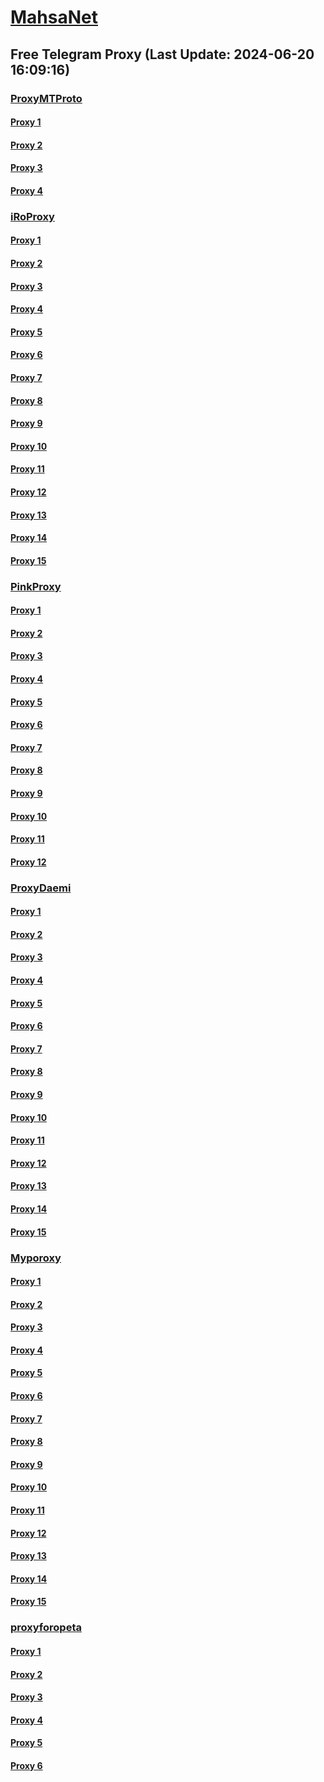 
# [MahsaNet](https://t.me/mahsa_net)
## Free Telegram Proxy (Last Update: 2024-06-20 16:09:16)
### [ProxyMTProto](https://t.me/ProxyMTProto)
#### [Proxy 1](tg://proxy?server=188.245.64.72&port=7443&secret=eeRighJJvXrFGRMCIMJdCQ)
#### [Proxy 2](tg://proxy?server=188.245.64.86&port=7443&secret=eeRighJJvXrFGRMCIMJdCQ)
#### [Proxy 3](tg://proxy?server=188.245.64.85&port=7443&secret=eeRighJJvXrFGRMCIMJdCQ)
#### [Proxy 4](tg://proxy?server=188.245.78.63&port=7443&secret=eeRighJJvXrFGRMCIMJdCQ)
### [iRoProxy](https://t.me/iRoProxy)
#### [Proxy 1](tg://proxy?server=103.69.224.160&port=43&secret=eeRighJJvXrFGRMCIMJdCQ)
#### [Proxy 2](tg://proxy?server=103.69.224.145&port=888&secret=eeRighJJvXrFGRMCIMJdCQ)
#### [Proxy 3](tg://proxy?server=103.69.224.180&port=8443&secret=eeRighJJvXrFGRMCIMJdCQ)
#### [Proxy 4](tg://proxy?server=103.69.224.98&port=888&secret=eeRighJJvXrFGRMCIMJdCQ)
#### [Proxy 5](tg://proxy?server=103.69.224.157&port=888&secret=eeRighJJvXrFGRMCIMJdCQ)
#### [Proxy 6](tg://proxy?server=103.69.224.225&port=888&secret=eeRighJJvXrFGRMCIMJdCQ)
#### [Proxy 7](tg://proxy?server=103.69.224.185&port=888&secret=eeRighJJvXrFGRMCIMJdCQ)
#### [Proxy 8](tg://proxy?server=103.69.224.200&port=888&secret=eeRighJJvXrFGRMCIMJdCQ)
#### [Proxy 9](tg://proxy?server=103.69.224.160&port=43&secret=eeRighJJvXrFGRMCIMJdCQ)
#### [Proxy 10](tg://proxy?server=103.69.224.145&port=888&secret=eeRighJJvXrFGRMCIMJdCQ)
#### [Proxy 11](tg://proxy?server=103.69.224.180&port=8443&secret=eeRighJJvXrFGRMCIMJdCQ)
#### [Proxy 12](tg://proxy?server=103.69.224.98&port=888&secret=eeRighJJvXrFGRMCIMJdCQ)
#### [Proxy 13](tg://proxy?server=103.69.224.157&port=888&secret=eeRighJJvXrFGRMCIMJdCQ)
#### [Proxy 14](tg://proxy?server=103.69.224.225&port=888&secret=eeRighJJvXrFGRMCIMJdCQ)
#### [Proxy 15](tg://proxy?server=103.69.224.185&port=888&secret=eeRighJJvXrFGRMCIMJdCQ)
### [PinkProxy](https://t.me/PinkProxy)
#### [Proxy 1](tg://proxy?server=49.12.184.95&port=90&secret=eeRighJJvXrFGRMCIMJdCQ)
#### [Proxy 2](tg://proxy?server=188.245.78.99&port=787&secret=eeRighJJvXrFGRMCIMJdCQ)
#### [Proxy 3](tg://proxy?server=188.245.78.98&port=110&secret=eeRighJJvXrFGRMCIMJdCQ)
#### [Proxy 4](tg://proxy?server=188.245.37.101&port=717&secret=eeRighJJvXrFGRMCIMJdCQ)
#### [Proxy 5](tg://proxy?server=188.245.37.101&port=717&secret=eeRighJJvXrFGRMCIMJdCQ)
#### [Proxy 6](tg://proxy?server=188.245.78.99&port=787&secret=eeRighJJvXrFGRMCIMJdCQ)
#### [Proxy 7](tg://proxy?server=188.245.78.98&port=110&secret=eeRighJJvXrFGRMCIMJdCQ)
#### [Proxy 8](tg://proxy?server=188.245.53.142&port=7&secret=eeRighJJvXrFGRMCIMJdCQ)
#### [Proxy 9](tg://proxy?server=188.245.53.142&port=7&secret=eeRighJJvXrFGRMCIMJdCQ)
#### [Proxy 10](tg://proxy?server=188.245.37.101&port=717&secret=eeRighJJvXrFGRMCIMJdCQ)
#### [Proxy 11](tg://proxy?server=49.13.67.217&port=123&secret=eeRighJJvXrFGRMCIMJdCQ)
#### [Proxy 12](tg://proxy?server=108.165.67.131&port=8443&secret=eeRighJJvXrFGRMCIMJdCQ)
### [ProxyDaemi](https://t.me/ProxyDaemi)
#### [Proxy 1](tg://proxy?server=103.69.224.157&port=888&secret=eeRighJJvXrFGRMCIMJdCQ)
#### [Proxy 2](tg://proxy?server=cloudflare.com.nokia.co.uk.do_you.want_to.clash_without.this.www.microsoft.com.there_is_no.place_like.localhost.www.bing.com.count_with_me.cyou.net.digikala.com.msn.com.bsi.ir.enamad.ir.now_sudo.again_to_fight.everyone.i_am.nat_internet.dns-net.co.uk.&port=7443&secret=FgMBAgABAAH8AwOG4kw63QPQ&channel=@Proxy_PJ)
#### [Proxy 3](tg://proxy?server=108.165.67.131&port=8443&secret=eeRighJJvXrFGRMCIMJdCQ)
#### [Proxy 4](tg://proxy?server=94.177.51.46&port=777&secret=eeRighJJvXrFGRMCIMJdCQ)
#### [Proxy 5](tg://proxy?server=94.177.51.30&port=777&secret=eeRighJJvXrFGRMCIMJdCQ)
#### [Proxy 6](tg://proxy?server=94.177.51.30&port=777&secret=eeRighJJvXrFGRMCIMJdCQ)
#### [Proxy 7](tg://proxy?server=108.165.67.4&port=5632&secret=eeRighJJvXrFGRMCIMJdCQ)
#### [Proxy 8](tg://proxy?server=cloudflare.com.nokia.co.uk.do_you.want_to.clash_without.this.www.microsoft.com.there_is_no.place_like.localhost.www.bing.com.count_with_me.cyou.net.digikala.com.msn.com.bsi.ir.enamad.ir.now_sudo.again_to_fight.everyone.i_am.nat_internet.dns-net.co.uk.&port=7443&secret=FgMBAgABAAH8AwOG4kw63QPQ&channel=@Proxy_PJ)
#### [Proxy 9](tg://proxy?server=80.85.247.83&port=4443&secret=eeRighJJvXrFGRMCIMJdCQ)
#### [Proxy 10](tg://proxy?server=195.2.75.21&port=44443&secret=eeRighJJvXrFGRMCIMJdCQ)
#### [Proxy 11](tg://proxy?server=188.245.37.101&port=717&secret=eeRighJJvXrFGRMCIMJdCQ)
#### [Proxy 12](tg://proxy?server=cloudflare.com.nokia.co.uk.do_you.want_to.clash_without.this.www.microsoft.com.there_is_no.place_like.localhost.www.bing.com.count_with_me.cyou.net.digikala.com.msn.com.bsi.ir.enamad.ir.now_sudo.again_to_fight.everyone.i_am.nat_internet.dns-net.co.uk.&port=000000000000000000000000000000000000000000000000000000000000000000000000000007443&secret=FgMBAgABAAH8AwOG4kw63QPQ)
#### [Proxy 13](tg://proxy?server=49.13.193.158&port=123&secret=eeRighJJvXrFGRMCIMJdCQ)
#### [Proxy 14](tg://proxy?server=cloudflare.sarpoosh_com.mehrpatogh.com.seemorgh.com.cloob_com.tci.ir.radiofarda.com.salamcinama_com.sahamyab.com.darmanito_com.etemadonline.com.rokna.net.ayandehnews.org.justdoing.business.&port=443&secret=eeda411655b684fe87abf58ec2235e28167765622e62616c652e6972)
#### [Proxy 15](tg://proxy?server=103.69.224.98&port=888&secret=eeRighJJvXrFGRMCIMJdCQ)
### [Myporoxy](https://t.me/Myporoxy)
#### [Proxy 1](tg://proxy?server=cloudflare.com.nokia.com.co.uk.do_yo.want_to.clash_with.this.www.microsoft.com.there_is_no.place_like.localhost.www.bing.com.count_with_me.cyou.net.digikala.com.www.enamad.ir.google.com.again_to_fight.everyone.i_am.the_internet.deragon.store&port=6550&secret=7HQighJPBNMYVRNB6tdkVwPQ)
#### [Proxy 2](tg://proxy?server=Cloudflare.com.nokia.com.co.uk.do_yo.want_to.clash_with.this.www.microsoft.com.there_is_no.place_like.localhost.www.bing.com.count_with_me.cyou.net.digikala.com.www.enamad.ir.google.com.again_to_fight.everyone.i_am.the_internet.ghodratman.site&port=6550&secret=7HQighJPBNMYVRNB6tdkVwPQ)
#### [Proxy 3](tg://proxy?server=cloudflare.com.nokia.com.co.uk.do_yo.want_to.clash_with.this.www.microsoft.com.there_is_no.place_like.localhost.www.bing.com.count_with_me.cyou.net.digikala.com.www.enamad.ir.google.com.again_to_fight.everyone.i_am.the_internet.stokholm.bond&port=4550&secret=7HQighJPBNMYVRNB6tdkVwPQ)
#### [Proxy 4](tg://proxy?server=cloudflare.com.nokia.com.co.uk.do_yo.want_to.clash_with.this.www.microsoft.com.there_is_no.place_like.localhost.www.bing.com.count_with_me.cyou.net.digikala.com.www.enamad.ir.google.com.again_to_fight.everyone.i_am.the_internet.boofaloo.quest.&port=5777&secret=eeRigzNJvXrFGRMCIMJdEA)
#### [Proxy 5](tg://proxy?server=Cloudflare.com.nokia.com.co.uk.do_yo.want_to.clash_with.this.www.microsoft.com.there_is_no.place_like.localhost.www.bing.com.count_with_me.cyou.net.digikala.com.www.enamad.ir.google.com.again_to_fight.everyone.i_am.the_internet.sarcheshmeh.pw.&port=5777&secret=eeRigzNJvXrFGRMCIMJdEA)
#### [Proxy 6](tg://proxy?server=cloudflare.com.nokia.com.co.uk.do_yo.want_to.clash_with.this.www.microsoft.com.there_is_no.place_like.localhost.www.bing.com.count_with_me.cyou.net.digikala.com.www.enamad.ir.google.com.again_to_fight.everyone.i_am.the_internet.boofaloo.quest.&port=5777&secret=eeRigzNJvXrFGRMCIMJdEA)
#### [Proxy 7](tg://proxy?server=cloudflare.com.nokia.com.co.uk.do_yo.want_to.clash_with.this.www.microsoft.com.there_is_no.place_like.localhost.www.bing.com.count_with_me.cyou.net.digikala.com.www.enamad.ir.google.com.again_to_fight.everyone.i_am.the_internet.stokholm.bond&port=4550&secret=7HQighJPBNMYVRNB6tdkVwPQ)
#### [Proxy 8](tg://proxy?server=Cloudflare.com.nokia.com.co.uk.do_yo.want_to.clash_with.this.www.microsoft.com.there_is_no.place_like.localhost.www.bing.com.count_with_me.cyou.net.digikala.com.www.enamad.ir.google.com.again_to_fight.everyone.i_am.the_internet.sarcheshmeh.pw.&port=5777&secret=eeRigzNJvXrFGRMCIMJdEA)
#### [Proxy 9](tg://proxy?server=cloudflare.com.nokia.com.co.uk.do_yo.want_to.clash_with.this.www.microsoft.com.there_is_no.place_like.localhost.www.bing.com.count_with_me.cyou.net.digikala.com.www.enamad.ir.google.com.again_to_fight.everyone.i_am.the_internet.deragon.store&port=6550&secret=7HQighJPBNMYVRNB6tdkVwPQ)
#### [Proxy 10](tg://proxy?server=cloudflare.com.nokia.com.co.uk.do_yo.want_to.clash_with.this.www.microsoft.com.there_is_no.place_like.localhost.www.bing.com.count_with_me.cyou.net.digikala.com.www.enamad.ir.google.com.again_to_fight.everyone.i_am.the_internet.boofaloo.quest.&port=5777&secret=eeRigzNJvXrFGRMCIMJdEA)
#### [Proxy 11](tg://proxy?server=cloudflare.com.nokia.com.co.uk.do_yo.want_to.clash_with.this.www.microsoft.com.there_is_no.place_like.localhost.www.bing.com.count_with_me.cyou.net.digikala.com.www.enamad.ir.google.com.again_to_fight.everyone.i_am.the_internet.stokholm.bond&port=4550&secret=7HQighJPBNMYVRNB6tdkVwPQ)
#### [Proxy 12](tg://proxy?server=Cloudflare.com.nokia.com.co.uk.do_yo.want_to.clash_with.this.www.microsoft.com.there_is_no.place_like.localhost.www.bing.com.count_with_me.cyou.net.digikala.com.www.enamad.ir.google.com.again_to_fight.everyone.i_am.the_internet.sarcheshmeh.pw.&port=5777&secret=eeRigzNJvXrFGRMCIMJdEA)
#### [Proxy 13](tg://proxy?server=cloudflare.com.nokia.com.co.uk.do_yo.want_to.clash_with.this.www.microsoft.com.there_is_no.place_like.localhost.www.bing.com.count_with_me.cyou.net.digikala.com.www.enamad.ir.google.com.again_to_fight.everyone.i_am.the_internet.deragon.store&port=6550&secret=7HQighJPBNMYVRNB6tdkVwPQ)
#### [Proxy 14](tg://proxy?server=cloudflare.com.nokia.com.co.uk.do_yo.want_to.clash_with.this.www.microsoft.com.there_is_no.place_like.localhost.www.bing.com.count_with_me.cyou.net.digikala.com.www.enamad.ir.google.com.again_to_fight.everyone.i_am.the_internet.boofaloo.quest.&port=5777&secret=eeRigzNJvXrFGRMCIMJdEA)
#### [Proxy 15](tg://proxy?server=cloudflare.com.nokia.com.co.uk.do_yo.want_to.clash_with.this.www.microsoft.com.there_is_no.place_like.localhost.www.bing.com.count_with_me.cyou.net.digikala.com.www.enamad.ir.google.com.again_to_fight.everyone.i_am.the_internet.stokholm.bond&port=4550&secret=7HQighJPBNMYVRNB6tdkVwPQ)
### [proxyforopeta](https://t.me/proxyforopeta)
#### [Proxy 1](tg://proxy?server=188.245.37.101&port=717&secret=eeRighJJvXrFGRMCIMJdCQ)
#### [Proxy 2](tg://proxy?server=103.69.224.157&port=888&secret=eeRighJJvXrFGRMCIMJdCQ)
#### [Proxy 3](tg://proxy?server=cloudflare.com.nokia.co.uk.do_you.want_to.clash_without.this.www.microsoft.com.there_is_no.place_like.localhost.www.bing.com.count_with_me.cyou.net.digikala.com.msn.com.bsi.ir.enamad.ir.now_sudo.again_to_fight.everyone.i_am.nat_internet.dns-net.co.uk.&port=7443&secret=FgMBAgABAAH8AwOG4kw63QPQ&channel=@proxyforopeta)
#### [Proxy 4](tg://proxy?server=108.165.67.131&port=8443&secret=eeRighJJvXrFGRMCIMJdCQ)
#### [Proxy 5](tg://proxy?server=188.245.45.171&port=999&secret=eeRighJJvXrFGRMCIMJdCQ)
#### [Proxy 6](tg://proxy?server=AAAAAAAAAAAAAAAAAAAAAAAAAAAAAA.AAAAAAAAAA.frEEplus-GL.ir.&port=7447&secret=eeRighJJvXrFGRMCIMJdCQtY2RueWVrdGFuZXQuY29tZmFyYWthdi5jb212YW4ubmFqdmEuY29tAAAAAAAAAAAAAAAAAAAAAAAAAAAAAAAAAAAAAAAAAAAAAAAAAAAAAAAAAAAAAAAAAAAAAAAAAAAAAAAAAAAAAAAAAAAAAAAAAAAAAAAAA)

    